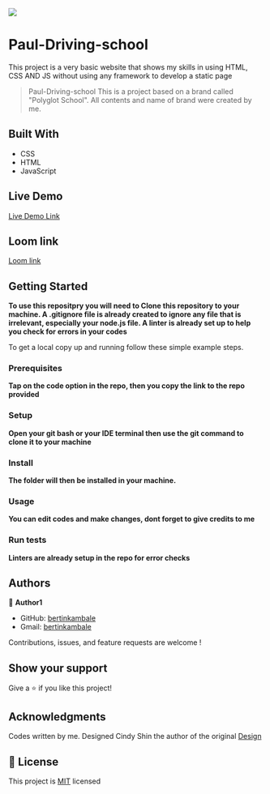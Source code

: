 ![](https://img.shields.io/badge/Microverse-blueviolet)

# Paul-Driving-school
This project is a very basic website that shows my skills in using HTML, CSS AND JS without using any framework to develop a static page

> Paul-Driving-school
> This is a project based on a brand called "Polyglot School". All contents and name of brand were created by me.

## Built With

- CSS
- HTML
- JavaScript

## Live Demo

[Live Demo Link](https://bertinkambale.github.io/Driving-school-capstone/)

## Loom link

[Loom link](https://www.loom.com/share/c3d1132f8c98432b897e32b2ba620170)

## Getting Started

**To use this repositpry you will need to Clone this repository to your machine. A .gitignore file is already created to ignore any file that is irrelevant, especially your node.js file. A linter is already set up to help you check for errors in your codes**

To get a local copy up and running follow these simple example steps.

### Prerequisites
**Tap on the code option in the repo, then you copy the link to the repo provided**
### Setup
**Open your git bash or your IDE terminal then use the git command to clone it to your machine**
### Install
**The folder will then be installed in your machine.**
### Usage
**You can edit codes and make changes, dont forget to give credits to me**
### Run tests
**Linters are already setup in the repo for error checks**

## Authors

👤 **Author1**

- GitHub: [bertinkambale](https://github.com/bertinkambale)
- Gmail: [bertinkambale](bertinkambale@gmail.com)


Contributions, issues, and feature requests are welcome !

## Show your support

Give a ⭐️ if you like this project!

## Acknowledgments

Codes written by me. Designed Cindy Shin the author of the original [Design](https://www.behance.net/gallery/29845175/CC-Global-Summit-2015)

## 📝 License

This project is [MIT](LICENSE) licensed
